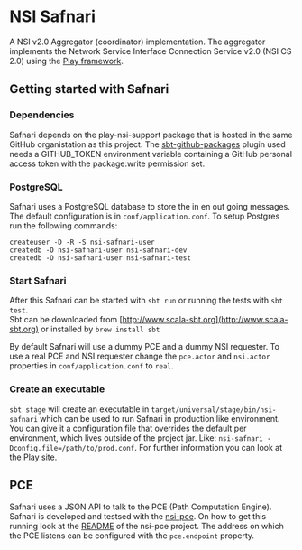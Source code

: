 # NSI Safnari

A NSI v2.0 Aggregator (coordinator) implementation. The aggregator implements
the Network Service Interface Connection Service v2.0 (NSI CS 2.0) using
the [Play framework](http://www.playframework.com).

## Getting started with Safnari

### Dependencies

Safnari depends on the play-nsi-support package that is hosted in the same
GitHub organistation as this project.
The [sbt-github-packages](https://github.com/djspiewak/sbt-github-packages)
plugin used needs a GITHUB_TOKEN environment variable containing a GitHub
personal access token with the package:write permission set.

### PostgreSQL

Safnari uses a PostgreSQL database to store the in en out going messages. The
default configuration is in `conf/application.conf`. To setup Postgres run the
following commands:

```
createuser -D -R -S nsi-safnari-user
createdb -O nsi-safnari-user nsi-safnari-dev
createdb -O nsi-safnari-user nsi-safnari-test
```

### Start Safnari

After this Safnari can be started with `sbt run` or running the tests
with `sbt test`.  
Sbt can be downloaded from [http://www.scala-sbt.org](http://www.scala-sbt.org)
or installed by `brew install sbt`

By default Safnari will use a dummy PCE and a dummy NSI requester. To use a real
PCE and NSI requester change the `pce.actor` and `nsi.actor` properties
in `conf/application.conf` to `real`.

### Create an executable

`sbt stage` will create an executable
in `target/universal/stage/bin/nsi-safnari` which can be used to run Safnari in
production like environment. You can give it a configuration file that overrides
the default per environment, which lives outside of the project jar.
Like: `nsi-safnari -Dconfig.file=/path/to/prod.conf`. For further information
you can look at
the [Play site](http://www.playframework.com/documentation/2.2.x/Production).

## PCE

Safnari uses a JSON API to talk to the PCE (Path Computation Engine). Safnari is
developed and testsed with
the [nsi-pce](https://github.com/BandwidthOnDemand/nsi-pce). On how to get this
running look at
the [README](https://github.com/BandwidthOnDemand/nsi-pce/blob/master/README) of
the nsi-pce project. The address on which the PCE listens can be configured with
the `pce.endpoint` property.

